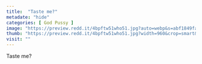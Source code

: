 ```yaml
---
title:  "Taste me?"
metadate: "hide"
categories: [ God Pussy ]
image: "https://preview.redd.it/4bpftw51who51.jpg?auto=webp&s=abf1849fa79f796e32f9cb9598af94a5431cd12e"
thumb: "https://preview.redd.it/4bpftw51who51.jpg?width=960&crop=smart&auto=webp&s=e10caadc6776a00ed19ea656f0ecaf62356f46ce"
visit: ""
---
```

Taste me?
